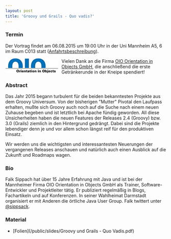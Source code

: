 ```yaml
---
layout: post
title: 'Groovy und Grails - Quo vadis?'
---
```


### Termin

Der Vortrag findet am 06.08.2015 um 19:00 Uhr in der Uni Mannheim A5, 6 im Raum C013 statt ([Anfahrtsbeschreibung](/getting-there)).

<a href="http://www.oio.de/"><img src="/public/img/oio-logo.png" style="float:left; padding-right:10px;" /></a>
Vielen Dank an die Firma [OIO Orientation in Objects GmbH](http://www.oio.de/), die anschließend die erste Getränkerunde in der Kneipe spendiert!

### Abstract

Das Jahr 2015 begann turbulent für die beiden bekanntesten Projekte aus dem Groovy Universum. Von der bisherigen "Mutter" Pivotal den Laufpass erhalten, mußte sich Groovy auch noch auf die Suche nach einem neuen Zuhause begeben und ist letztlich bei Apache fündig geworden. All diese Unsicherheiten haben die neuen Features der Releases 2.4 (Groovy) bzw. 3.0 (Grails) ziemlich in den Hintergrund gedrängt. Dabei sind die Projekte lebendiger denn je und vor allem schon längst reif für den produktiven Einsatz.

Wir werden uns die wichtigsten und interessantesten Neuerungen der vergangenen Releases anschauen und natürlich auch einen Ausblick auf die Zukunft und Roadmaps wagen.

### Bio

Falk Sippach hat über 15 Jahre Erfahrung mit Java und ist bei der Mannheimer Firma OIO Orientation in Objects GmbH als Trainer, Software-Entwickler und Projektleiter tätig. Er publiziert regelmäßig in Blogs, Fachartikeln und auf Konferenzen. In seiner Wahlheimat Darmstadt organisiert er mit Anderen die örtliche Java User Group. Falk twittert unter [@sippsack](https://twitter.com/sippsack).

### Material
* [Folien](/public/slides/Groovy und Grails - Quo Vadis.pdf)
